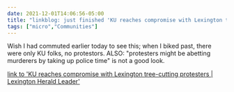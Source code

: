 ```yaml
---
date: 2021-12-01T14:06:56-05:00
title: "linkblog: just finished 'KU reaches compromise with Lexington tree-cutting protesters | Lexington Herald Leader'"
tags: ["micro","Communities"]
---
```

Wish I had commuted earlier today to see this; when I biked past, there were only KU folks, no protestors. ALSO: "protesters might be abetting murderers by taking up police time" is not a good look.
 
[link to 'KU reaches compromise with Lexington tree-cutting protesters | Lexington Herald Leader'](https://www.kentucky.com/news/local/counties/fayette-county/article256252822.html)
